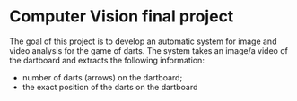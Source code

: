 
# Computer Vision final project

The goal of this project is to develop an automatic system for image and video analysis
for the game of darts. The system takes an image/a video of the dartboard and extracts the
following information: 
- number of darts (arrows) on the dartboard; 
- the exact position of the darts on the dartboard
